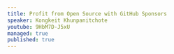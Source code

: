 ```yaml
---
title: Profit from Open Source with GitHub Sponsors
speaker: Kongkeit Khunpanitchote
youtube: 9HbM7D-J5xU
managed: true
published: true
---
```

